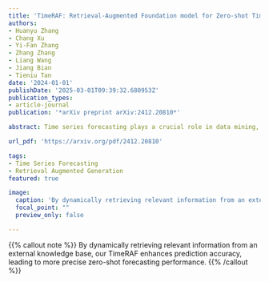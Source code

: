 ```yaml
---
title: 'TimeRAF: Retrieval-Augmented Foundation model for Zero-shot Time Series Forecasting'
authors:
- Huanyu Zhang
- Chang Xu
- Yi-Fan Zhang
- Zhang Zhang
- Liang Wang
- Jiang Bian
- Tieniu Tan
date: '2024-01-01'
publishDate: '2025-03-01T09:39:32.680953Z'
publication_types:
- article-journal
publication: '*arXiv preprint arXiv:2412.20810*'

abstract: Time series forecasting plays a crucial role in data mining, driving rapid advancements across numerous industries. With the emergence of large models, time series foundation models (TSFMs) have exhibited remarkable generalization capabilities, such as zero-shot learning, through large-scale pre-training. Meanwhile, Retrieval-Augmented Generation (RAG) methods have been widely employed to enhance the performance of foundation models on unseen data, allowing models to access to external knowledge. In this paper, we introduce TimeRAF, a Retrieval-Augmented Forecasting model that enhance zero-shot time series forecasting through retrieval-augmented techniques. We develop customized time series knowledge bases that are tailored to the specific forecasting tasks. TimeRAF employs an end-to-end learnable retriever to extract valuable information from the knowledge base. Additionally, we propose Channel Prompting for knowledge integration, which effectively extracts relevant information from the retrieved knowledge along the channel dimension. Extensive experiments demonstrate the effectiveness of our model, showing significant improvement across various domains and datasets.

url_pdf: 'https://arxiv.org/pdf/2412.20810'

tags:
- Time Series Forecasting
- Retrieval Augmented Generation
featured: true

image:
  caption: 'By dynamically retrieving relevant information from an external knowledge base, our TimeRAF enhances prediction accuracy, leading to more precise zero-shot forecasting performance.'
  focal_point: ""
  preview_only: false

---
```

{{% callout note %}}
By dynamically retrieving relevant information from an external knowledge base, our TimeRAF enhances prediction accuracy, leading to more precise zero-shot forecasting performance.
{{% /callout %}}